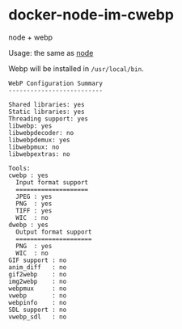 # docker-node-im-cwebp
node + webp

Usage: the same as [node](https://hub.docker.com/_/node)

Webp will be installed in `/usr/local/bin`.

```
WebP Configuration Summary
--------------------------

Shared libraries: yes
Static libraries: yes
Threading support: yes
libwebp: yes
libwebpdecoder: no
libwebpdemux: yes
libwebpmux: no
libwebpextras: no

Tools:
cwebp : yes
  Input format support
  ====================
  JPEG : yes
  PNG  : yes
  TIFF : yes
  WIC  : no
dwebp : yes
  Output format support
  =====================
  PNG  : yes
  WIC  : no
GIF support : no
anim_diff   : no
gif2webp    : no
img2webp    : no
webpmux     : no
vwebp       : no
webpinfo    : no
SDL support : no
vwebp_sdl   : no
```
